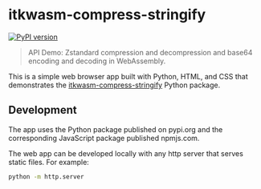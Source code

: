 # itkwasm-compress-stringify

[![PyPI version](https://badge.fury.io/py/itkwasm-compress-stringify.svg)](https://badge.fury.io/py/itkwasm-compress-stringify)

> API Demo: Zstandard compression and decompression and base64 encoding and decoding in WebAssembly.

This is a simple web browser app built with Python, HTML, and CSS that demonstrates the [itkwasm-compress-stringify](https://badge.fury.io/py/itkwasm-compress-stringify) Python package.

## Development

The app uses the Python package published on pypi.org and the corresponding JavaScript package published npmjs.com.

The web app can be developed locally with any http server that serves static files. For example:

```sh
python -m http.server
```
